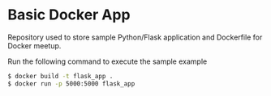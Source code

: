 # Basic Docker App

Repository used to store sample Python/Flask application and Dockerfile for Docker meetup.

Run the following command to execute the sample example

```sh
$ docker build -t flask_app .
$ docker run -p 5000:5000 flask_app
```

